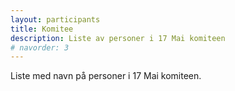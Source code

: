 ```yaml
---
layout: participants
title: Komitee
description: Liste av personer i 17 Mai komiteen
# navorder: 3
---
```


Liste med navn på personer i 17 Mai komiteen.
